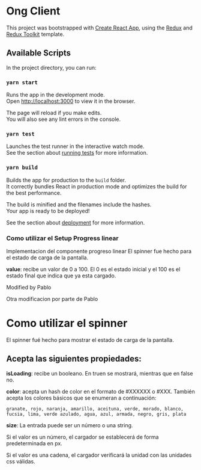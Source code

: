 # Ong Client

This project was bootstrapped with [Create React App](https://github.com/facebook/create-react-app), using the [Redux](https://redux.js.org/) and [Redux Toolkit](https://redux-toolkit.js.org/) template.

## Available Scripts

In the project directory, you can run:

### `yarn start`

Runs the app in the development mode.<br />
Open [http://localhost:3000](http://localhost:3000) to view it in the browser.

The page will reload if you make edits.<br />
You will also see any lint errors in the console.

### `yarn test`

Launches the test runner in the interactive watch mode.<br />
See the section about [running tests](https://facebook.github.io/create-react-app/docs/running-tests) for more information.

### `yarn build`

Builds the app for production to the `build` folder.<br />
It correctly bundles React in production mode and optimizes the build for the best performance.

The build is minified and the filenames include the hashes.<br />
Your app is ready to be deployed!

See the section about [deployment](https://facebook.github.io/create-react-app/docs/deployment) for more information.

### Como utilizar el Setup Progress linear
Implementacion del componente progreso linear
El spinner fue hecho para el estado de carga de la pantalla.

**value**: recibe un valor de 0 a 100. El 0 es el estado inicial y el 100 es el estado final que indica que ya esta cargado.

Modified by Pablo

Otra modificacion por parte de Pablo


# Como utilizar el spinner
El spinner fué hecho para mostrar el estado de carga de la pantalla.

## Acepta las siguientes propiedades:
**isLoading**: recibe un booleano. En truen se mostrará, mientras que en false no.

**color**:  acepta un hash de color en el formato de #XXXXXX o #XXX. También acepta los colores básicos que se enumeran a continuación:

```
granate, rojo, naranja, amarillo, aceituna, verde, morado, blanco, fucsia, lima, verde azulado, agua, azul, armada, negro, gris, plata
```


**size**:
La entrada puede ser un número o una string.

Si el valor es un número, el cargador se establecerá de forma predeterminada en px.

Si el valor es una cadena, el cargador verificará la unidad con las unidades css válidas.


